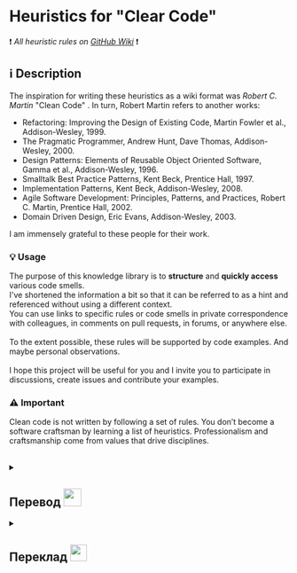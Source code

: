# Heuristics for "Clear Code"
:exclamation: *All heuristic rules on [GitHub Wiki](https://github.com/SaintZet/HeuristicsForClearCode/wiki)* :exclamation:

## :information_source: Description

The inspiration for writing these heuristics as a wiki format was *Robert C. Martin* "Clean Code" . In turn, Robert Martin refers to another works: 
- Refactoring: Improving the Design of Existing Code, Martin Fowler et al., Addison-Wesley, 1999.
- The Pragmatic Programmer, Andrew Hunt, Dave Thomas, Addison-Wesley, 2000.
- Design Patterns: Elements of Reusable Object Oriented Software, Gamma et al., Addison-Wesley, 1996.
- Smalltalk Best Practice Patterns, Kent Beck, Prentice Hall, 1997. 
- Implementation Patterns, Kent Beck, Addison-Wesley, 2008.
- Agile Software Development: Principles, Patterns, and Practices, Robert C. Martin, Prentice Hall, 2002.
- Domain Driven Design, Eric Evans, Addison-Wesley, 2003.<br />

I am immensely grateful to these people for their work.<br />


### :bulb: Usage

The purpose of this knowledge library is to **structure** and **quickly access** various code smells.<br />
I've shortened the information a bit so that it can be referred to as a hint and referenced without using a different context.<br />
You can use links to specific rules or code smells in private correspondence with colleagues, in comments on pull requests, in forums, or anywhere else.<br />
<br />
To the extent possible, these rules will be supported by code examples. And maybe personal observations.<br />
<br />
I hope this project will be useful for you and I invite you to participate in discussions, create issues and contribute your examples.

### :warning: Important

Clean code is not written by following a set of rules. You don’t become a software craftsman by learning a list of heuristics. Professionalism and craftsmanship come from values that drive disciplines.

<br>
<details>
  <summary><h2>Перевод <img src="https://media.giphy.com/media/lxDOajE5iIaxBmq2WB/giphy.gif" width="32"></h2></summary>
<hr>

## :information_source: Описание

Вдохновением для написания этих эвристических правил в виде вики послужила книга *Роберта Мартина* "Чистый код". В свою очередь Роберт Мартин ссылается на другие не менее значимые труды:
- Refactoring: Improving the Design of Existing Code, Martin Fowler et al., Addison-Wesley, 1999.
- The Pragmatic Programmer, Andrew Hunt, Dave Thomas, Addison-Wesley, 2000.
- Design Patterns: Elements of Reusable Object Oriented Software, Gamma et al., Addison-Wesley, 1996.
- Smalltalk Best Practice Patterns, Kent Beck, Prentice Hall, 1997.
- Implementation Patterns, Kent Beck, Addison-Wesley, 2008.
- Agile Software Development: Principles, Patterns, and Practices, Robert C. Martin, Prentice Hall, 2002.
- Domain Driven Design, Eric Evans, Addison-Wesley, 2003.<br />

Я безмерно благодарен этим людям за их работу.<br />

### :bulb: Применение

Целью данной библиотеки знаний является **структурированный** и **быстрый доступ** к различным "запахам кода". <br />
Я немного ужал информацию для того, что бы к ней можно было обратиться как к подсказке и ссылаться на нее не используя другой контекст.<br />
Вы можете использовать ссылки  на конкретные правила или запахи кода в личных переписках с коллегами, в комменатриях к пул реквестам, на форумах или где либо ещё.<br />
<br />
По мере возможности, данные правила будут подкрепляться примерами кода. И возможно личными наблюдениями. <br />
<br />
Я надеюсь вам этот проект пригодиться и приглашаю участвовать в обсуждениях, создании задач и контребьютить свои примеры. 

### :warning: Важно

Невозможно написать чистый код, действуя по списку правил. Нельзя стать мастером, изучив набор эвристик. Профессионализм и мастерство формируются на основе ценностей, которыми вы руководствуетесь в обучении.

</details>

<details> 
  <summary><h2>Переклад <img src="https://media.giphy.com/media/hVUK7LtvxX6KNYydAb/giphy.gif" width="30"></h2></summary>
<hr>

## :information_source: Опис

Натхненням для написання цих евристичних правил у вигляді вікі послужила книга Роберта Мартіна Чистий код. У свою чергу Роберт Мартін посилається на інші не менш значущі праці:
- Refactoring: Improving the Design of Existing Code, Martin Fowler et al., Addison-Wesley, 1999.
- The Pragmatic Programmer, Andrew Hunt, Dave Thomas, Addison-Wesley, 2000.
- Design Patterns: Elements of Reusable Object Oriented Software, Gamma et al., Addison-Wesley, 1996.
- Smalltalk Best Practice Patterns, Kent Beck, Prentice Hall, 1997.
- Implementation Patterns, Kent Beck, Addison-Wesley, 2008.
- Agile Software Development: Principles, Patterns, and Practices, Robert C. Martin, Prentice Hall, 2002.
- Domain Driven Design, Eric Evans, Addison-Wesley, 2003.<br />

Я безмежно вдячний цим людям за їхню роботу.<br />

### :bulb: Застосування

Метою даної бібліотеки знань є **структурований** та **швидкий доступ** до різних "запах коду". <br />
Я трохи втиснув інформацію для того, щоб до неї можна було звернутися як до підказки та посилатися на неї не використовуючи інший контекст.<br />
Ви можете використовувати посилання на конкретні правила або запахи коду в особистих листуваннях з колегами, у комменатріях до пул реквестів, на форумах або деінде.<br />
<br />
У міру можливості дані правила будуть підкріплюватися прикладами коду. І можливо особистими спостереженнями. <br />
<br />
Я сподіваюся вам цей проект стати в нагоді і запрошую брати участь в обговореннях, створенні завдань і контреб'ютити свої приклади.

### :warning: Важливо

Неможливо написати чистий код, діючи за списком правил. Не можна стати майстром, вивчивши набір евристиків. Професіоналізм та майстерність формуються на основі цінностей, якими ви керуєтеся у навчанні.

</details>
